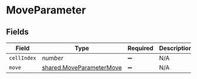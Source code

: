 # MoveParameter


## Fields

| Field                                                                       | Type                                                                        | Required                                                                    | Description                                                                 |
| --------------------------------------------------------------------------- | --------------------------------------------------------------------------- | --------------------------------------------------------------------------- | --------------------------------------------------------------------------- |
| `cellIndex`                                                                 | *number*                                                                    | :heavy_minus_sign:                                                          | N/A                                                                         |
| `move`                                                                      | [shared.MoveParameterMove](../../../sdk/models/shared/moveparametermove.md) | :heavy_minus_sign:                                                          | N/A                                                                         |
